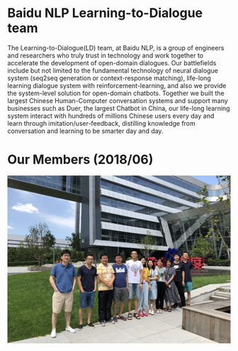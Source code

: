 # Baidu NLP Learning-to-Dialogue team
  The Learning-to-Dialogue(LD) team, at Baidu NLP, is a group of engineers and researchers who truly trust in technology and work together to accelerate the development of open-domain dialogues. Our battlefields include but not limited to the fundamental technology of neural dialogue system (seq2seq generation or context-response matching), life-long learning dialogue system with reinforcement-learning, and also we provide the system-level solution for open-domain chatbots. Together we built the largest Chinese Human-Computer conversation systems and support many businesses such as Duer, the largest Chatbot in China, our life-long learning system interact with hundreds of millions Chinese users every day and learn through imitation/user-feedback, distilling knowledge from conversation and learning to be smarter day and day.

# Our Members (2018/06)
<div align=center>
<img src="other/ld.jpg" width=800>
</div>
